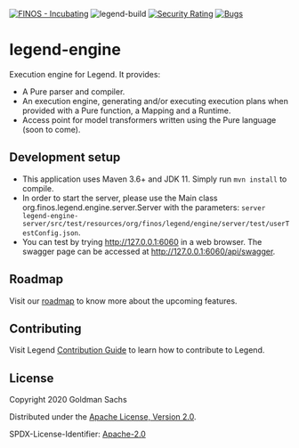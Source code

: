[![FINOS - Incubating](https://cdn.jsdelivr.net/gh/finos/contrib-toolbox@master/images/badge-incubating.svg)](https://finosfoundation.atlassian.net/wiki/display/FINOS/Incubating)
![legend-build](https://github.com/finos/legend-engine/workflows/legend-build/badge.svg)
[![Security Rating](https://sonarcloud.io/api/project_badges/measure?project=legend-engine&metric=security_rating&token=cbbc6d136c4f5671324244170afb9f0a6c22a7fb)](https://sonarcloud.io/dashboard?id=legend-engine)
[![Bugs](https://sonarcloud.io/api/project_badges/measure?project=legend-engine&metric=bugs&token=cbbc6d136c4f5671324244170afb9f0a6c22a7fb)](https://sonarcloud.io/dashboard?id=legend-engine)

# legend-engine

Execution engine for Legend. It provides:
- A Pure parser and compiler.
- An execution engine, generating and/or executing execution plans when provided with a Pure function, a Mapping and a Runtime.
- Access point for model transformers written using the Pure language (soon to come).

## Development setup

- This application uses Maven 3.6+ and JDK 11. Simply run `mvn install` to compile.
- In order to start the server, please use the Main class org.finos.legend.engine.server.Server with the parameters: `server legend-engine-server/src/test/resources/org/finos/legend/engine/server/test/userTestConfig.json`.
- You can test by trying http://127.0.0.1:6060 in a web browser. The swagger page can be accessed at http://127.0.0.1:6060/api/swagger.

## Roadmap

Visit our [roadmap](https://github.com/finos/legend#roadmap) to know more about the upcoming features.

## Contributing

Visit Legend [Contribution Guide](https://github.com/finos/legend/blob/master/CONTRIBUTING.md) to learn how to contribute to Legend.

## License

Copyright 2020 Goldman Sachs

Distributed under the [Apache License, Version 2.0](http://www.apache.org/licenses/LICENSE-2.0).

SPDX-License-Identifier: [Apache-2.0](https://spdx.org/licenses/Apache-2.0)

